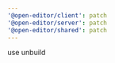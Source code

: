 ```yaml
---
'@open-editor/client': patch
'@open-editor/server': patch
'@open-editor/shared': patch
---
```


use unbuild
